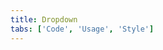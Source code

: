 ```yaml
---
title: Dropdown
tabs: ['Code', 'Usage', 'Style']
---
```




<component 
    name="Dropdown"
    component="dropdown" 
    variation="dropdown"
    experimental="true"
    hasReactVersion="true"
    >
</component>
<component 
    name="Dropdown (Up)"
    component="dropdown" 
    variation="dropdown--up"
    codepen="eeGYvQ"
    experimental="true"
    hasReactVersion="true"
    >
</component>

<component-docs component="dropdown" experimental="true"></component-docs>
